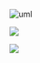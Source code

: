 ![uml](http://www.plantuml.com/plantuml/png/hLLLSYDH3FptALJvNMPcFi3-BeUPcPcPERc0iSoJAxHkjAsCQwR27AEWM-hNhnnuMrltkwQklhmi413-bUKNr4bH_kz_-JLkmFvU5bHMrCdVohBAcbTtxzwLskAM_5Vt7hz--UVrju_FNzxvyrg-V_Xvx-vv6h2E8E888-WsOXCnxK8C4QHr4b512WuoBCeYYeHWZrc7-PJsQE-v67Pr447j9a22O8aSpmeS8YMqst2CNmTl2hRT2696UHvqRzwezhB7GVWq1k5AOLjCvnZiradHtWFJSTNBhBZ5whZs4dcCmmUrnnFJGSe4lWOPPsn0CanmuAmk26TEM3Ff1dH15_SfVPES2tF35eU9PkidYQa3YF5BKBjq0KaNym1aViM_0uPiEqxdDgzdtyxUj-U2TPF7gaqOdJDXR88zAj4hUOVibzLUApwW7iiEgfVtmXtae7dQV59i86GDV9qqnZY2vADuOfiIxLJBl_21h1nH4nvf12yEvH_AmGs4ISS5Yo1eBZ9DT54GClCWOGM6aILL_ukpTEV233653FMRopNhGexrT3LV13pDa622QtgNXDgwroHugEcK4xY4Q8RCZmiUxwcipzcVksMshTTzpgdfqCgg5wwNQueBY-gaeBAoBh_6Fwefcz8GpOg4TAyAMIa_GqpT5gp1eSmnEpkN9QO3_6gXBBaM4Bxj8wvZ1xlO5QpGxmF2REOs1cvZcvzI1ikXn-mJ9N6yDbOd3EZM_RltxtftCJTju2s_y6VZFm00)

![](http://www.plantuml.com/plantuml/png/bLH5TcGn4DltAUhrTfYP-G2p7GupCpCpStA1PkwUAwXkb2hxVOUJdxynbYJByd_RqFYxlh6fgZ8G8FagYueRgRJezx-YUXdRptLU5jTKDzBVcigQ-bTtxzwbXhBsebVt7hz--UVrju_FNzxvyvg-V_XvxvwV0cmXX2GY29b2R2EFWWnJt8yKSPzq2xn2CXj25Y4UvNuUqEqoa-SPNnG7F2ALVLAHGWOfgn3h0jmhF7qU8e_S9EpP6SIHGyWN-WxYWXD7J51ogjqnpFEopFRnWE3bUTaNsguW9GKfovDI5U9-YuKLv7XPNN2UyD2vhl2aBvvvzK9Ofdb4jIbgoe24U9YNUSNGNeb4rme7jeN5NgzUHLf8UHXnFGNtyZBI9qbDfwZwdvT3C-uyxzuwNOr9iHiz9usN9ac8Cz9R96ICWl_8y01HqFbgytPHp8BqmhAVp4VdSQOT59H3RqzvqZACea12LP3z1UlpXGml7DGbc1glX5Id456efAUTRFLL1ZttAdXQqEmXUC188XLd90uuB2t8NsPVqBtMAzopa1Sx-1mh2CC-ewZbSMTxSHtfLpWWyQYfVM63L5zMKjf8nJKrZST-SPYrP-1bS-eHcrDxXxqo9Kkt2Pie88Qulb5PKjKcnZgL5yPbH6uxH0dWFWvmG29g1yCagxdR6BwDFUbb36mVJo9Zq-BAP7TAWMxTltl_hlSGFBM1jpBGN_KX)

![](http://www.plantuml.com/plantuml/png/bLH3ccLH39w_LPolfgMsxHwrfsNRjcqR2tYsjl1dHvtSKy--Hf8VoRtlUlkgU_hwszjC9iLBMtr3dsgghwwhx-5xlRngwEpeKxMTRPqzh-_TkwTwcqVgNzz_zkPLpPkVrRMjrOtrBrwLrxnHxpzLtY-x5qtBaVz4yhz_qgd_FbO-oYSUvx303HiiEW-NSD8KdB33Jvi8qYpDmADecaD2TAWGv7W_BBH4CpGhUGXor6PUMBUqo9dJdE613vuxn1CkF0KFJKSgqcA9mhL-0YS2iEHJFShSmLK22C4MHTYX0tuwRMW9qa5UrQwuafih-McDiomqazOVXqAOwS_mlYYoQ3wjGxIcu4kLcQUm7R6BuJO4Wmwa6HufmYKMw80E3MOvAwc2vWWNqYTnKMJ1ow2q0AU8eoawW3SA6YjPtr4NcNJZVYnTQyUYESPt4hrxeN0kDaiqV7or9vO9Wp1yDAjK4SxJZrwHUgdX4cTcBBxq9K9IL3egXRryQqSeeNbqa76uNqPB9T65GnELSNDnfWSsEZ3KhaL3qtQU1S6D01s8ko8woYa7YHp6igcTNI-r_JtDZKrzgg6pio_kruCjNPyE15KFBRpQY2cQaLTb2cS8iJId33-_adatcY-FWenu05jPhE8vRd2BM_cGBx6W-6sW30jbkAO3BPrPhi6dvKNJEDeZXKeVt7jmBpe-TsnDx_Z6-8N-1m00)